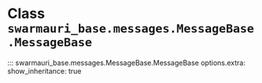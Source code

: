 # Class `swarmauri_base.messages.MessageBase.MessageBase`

::: swarmauri_base.messages.MessageBase.MessageBase
    options.extra:
      show_inheritance: true


